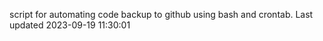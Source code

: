 script for automating code backup to github using bash and crontab. Last updated 2023-09-19 11:30:01
